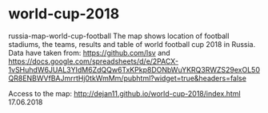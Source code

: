 # world-cup-2018
russia-map-world-cup-football
The map shows location of football stadiums, the teams, results and table of world football cup 2018 in Russia.
Data have taken from: https://github.com/lsv and 
https://docs.google.com/spreadsheets/d/e/2PACX-1vSHuhdW6JUAL3YIdM6ZdQQw6TxKPkp8DONbWuYKRQ3RWZS29exOL50QR8ENBWVfBAJmrrtHj0tkWmMm/pubhtml?widget=true&headers=false

Access to the map: http://dejan11.github.io/world-cup-2018/index.html
17.06.2018
